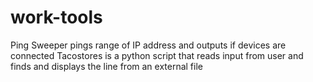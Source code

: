 # work-tools
Ping Sweeper pings range of IP address and outputs if devices are connected
Tacostores is a python script that reads input from user and finds and displays the line from an external file
